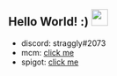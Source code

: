 ## Hello World! :) <img src="https://media2.giphy.com/media/LW5vBvAb48Oe9OoEKT/source.gif" width="30px"></h2>

- discord: straggly#2073
- mcm: [click me](https://www.mc-market.org/members/127080/)
- spigot: [click me](https://www.spigotmc.org/members/projectjeeb.589023/)

